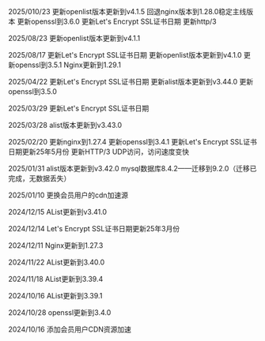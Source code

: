 2025/010/23
更新openlist版本更新到v4.1.5
回退nginx版本到1.28.0稳定主线版本
更新openssl到3.6.0
更新Let's Encrypt SSL证书日期
更新http/3

2025/08/23
更新openlist版本更新到v4.1.1

2025/08/17
更新Let's Encrypt SSL证书日期
更新openlist版本更新到v4.1.0
更新openssl到3.5.1
Nginx更新到1.29.1

2025/04/22
更新Let's Encrypt SSL证书日期
更新alist版本更新到v3.44.0
更新openssl到3.5.0

2025/03/29
更新Let's Encrypt SSL证书日期

2025/03/28
alist版本更新到v3.43.0

2025/02/20
更新nginx到1.27.4
更新openssl到3.4.1
更新Let's Encrypt SSL证书日期更新25年5月份
更新HTTP/3 UDP访问，访问速度变快

2025/01/31
alist版本更新到v3.42.0
mysql数据库8.4.2——迁移到9.2.0（迁移已完成，无数据丢失）

2025/01/10
更换会员用户的cdn加速源

2024/12/15
AList更新到v3.41.0

2024/12/14
Let's Encrypt SSL证书日期更新25年3月份

2024/12/11
Nginx更新到1.27.3

2024/11/22
AList更新到3.40.0

2024/11/18
AList更新到3.39.4

2024/10/16
AList更新到3.39.1

2024/10/28
openssl更新到3.4.0

2024/10/16
添加会员用户CDN资源加速